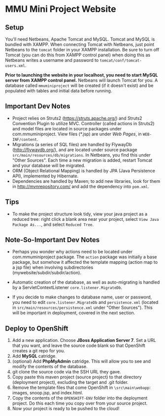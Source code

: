 MMU Mini Project Website
==========================

## Setup

You'll need Netbeans, Apache Tomcat and MySQL. Tomcat and MySQL is bundled with XAMPP. When connecting Tomcat with Netbeans, just point Netbeans to the `tomcat` folder in your XAMPP installation. Be sure to turn off Tomcat (you can do this from XAMPP control panel) when doing this as Netbeans writes a username and password to `tomcat/conf/tomcat-users.xml`.

**Prior to launching the website in your localhost, you need to start MySQL server from XAMPP control panel.** Netbeans will launch Tomcat for you. A database called `mmuminiproject` will be created (if it doesn't exist) and be populated with tables and initial data before running.

## Important Dev Notes

* Project relies on Struts2 (https://struts.apache.org/) and Struts2 Convention Plugin to utilize MVC. Controller (called actions in Struts2) and model files are located in source packages under com.mmuminiproject. View files (*.jsp) are under _Web Pages_, in `WEB-INF/content`.
* Migrations (a series of SQL files) are handled by FlywayDb (http://flywaydb.org/), and are located under source package `src/main/resources/db/migrations`. In Netbeans, you find this under "Other Sources". Each time a new migration is added, restart Tomcat and your database will be migrated.
* ORM (Object Relational Mapping) is handled by JPA (Java Persistence API), implemented by Hibernate.
* Dependencies are handled by Maven; to add new libraries, look for them in http://mvnrepository.com/ and add the dependency into `pom.xml`. 

## Tips

* To make the project structure look tidy, view your java project as a reduced tree: right click a blank area near your project, select `View Java Package As...`, and select `Reduced Tree`.

## Note-So-Important Dev Notes 

* Perhaps you wonder why actions need to be located under com.mmuminiproject package. The `action` package was initially a base package, but somehow it affected the template mapping (action map to a jsp file) when involving subdirectories (mywebsite/subdir/subdir/action).

* Automatic creation of the database, as well as auto-migrating is handled by a ServletContextListener `core.listener.MigrateDb`.

* If you decide to make changes to database name, user or password, you need to edit `core.listener.MigrateDb` and `persistence.xml` (located in `src/main/resources/persistence.xml` under "Other Sources"). This will be important in deployment, covered in the next section.

## Deploy to OpenShift

1. Add a new application. Choose **JBoss Application Server 7**. Set a URL that you want, and leave the source code blank so that OpenShift creates a git repo for you. 
2. Add **MySQL** catridge.
3. (optional) Add **PhpMyAdmin** catridge. This will allow you to see and modify the contents of the database.
4. git clone the source code via the SSH URL they gave.
5. Copy paste this maven project (source project) to that directory (deployment project), excluding the target and .git folder. 
6. Remove the template files that come OpenShift in `\src\main\webapp`: images, snoop.jsp, and index.html. 
7. Copy the contents of the `OPENSHIFT-ENV` folder into the deployment project. Do this each time you copy over from your source project.
8. Now your project is ready to be pushed to the cloud!
